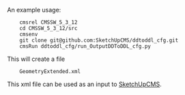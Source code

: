 
An example usage:

        cmsrel CMSSW_5_3_12
        cd CMSSW_5_3_12/src
        cmsenv
        git clone git@github.com:SketchUpCMS/ddtoddl_cfg.git
        cmsRun ddtoddl_cfg/run_OutputDDToDDL_cfg.py

This will create a file

        GeometryExtended.xml


This xml file can be used as an input to
[SketchUpCMS](https://github.com/SketchUpCMS/SketchUpCMS).

